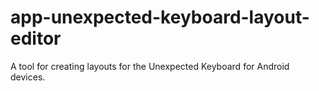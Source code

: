 # app-unexpected-keyboard-layout-editor
A tool for creating layouts for the Unexpected Keyboard for Android devices.
